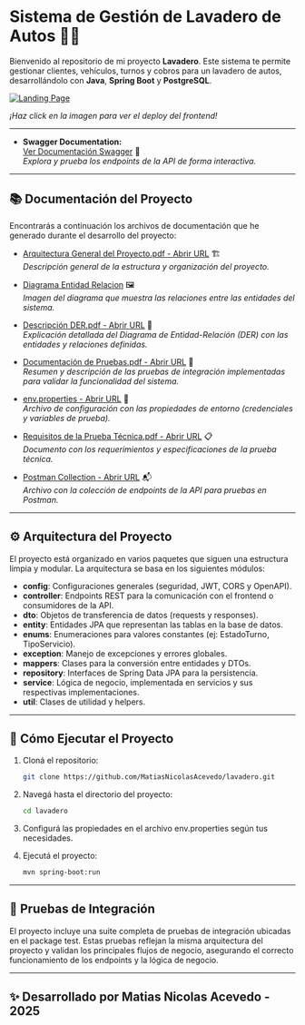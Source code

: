 # Sistema de Gestión de Lavadero de Autos 🚗✨

Bienvenido al repositorio de mi proyecto **Lavadero**. Este sistema te permite gestionar clientes, vehículos, turnos y cobros para un lavadero de autos, desarrollándolo con **Java**, **Spring Boot** y **PostgreSQL**.

[![Landing Page](https://github.com/user-attachments/assets/ef782d5a-d3a4-4d54-ad76-e61f5cc63329)](https://lavadero-munidigital.vercel.app)

_¡Haz click en la imagen para ver el deploy del frontend!_

---

- **Swagger Documentation:**  
  [Ver Documentación Swagger](https://lavaderoweb.onrender.com/swagger-ui/index.html#/) 📝  
  _Explora y prueba los endpoints de la API de forma interactiva._


---

## 📚 Documentación del Proyecto

Encontrarás a continuación los archivos de documentación que he generado durante el desarrollo del proyecto:

- <a href="https://drive.google.com/file/d/1zQ8NieomysZ93aVFemlpWYM69nlgePJT/view?usp=drive_link" target="_blank">Arquitectura General del Proyecto.pdf - Abrir URL</a> 🏗️  
  _Descripción general de la estructura y organización del proyecto._

- <a href="https://drive.google.com/file/d/10Vfso0BiZXnSL7fGPK4ZY2lcTmVDZOWj/view?usp=drive_link" target="_blank">Diagrama Entidad Relacion</a> 🖼️  
  _Imagen del diagrama que muestra las relaciones entre las entidades del sistema._

- <a href="https://drive.google.com/file/d/1I8oiymYeyrsXzVumH-NPndcewU9FqR-b/view?usp=drive_link" target="_blank">Descripción DER.pdf - Abrir URL</a> 📑  
  _Explicación detallada del Diagrama de Entidad-Relación (DER) con las entidades y relaciones definidas._

- <a href="https://drive.google.com/file/d/1gnGb8l2PORtsXUj2cwMUJ1-Vwmvxj4XV/view?usp=drive_link" target="_blank">Documentación de Pruebas.pdf - Abrir URL</a> 🧪  
  _Resumen y descripción de las pruebas de integración implementadas para validar la funcionalidad del sistema._

- <a href="https://drive.google.com/file/d/1Hvd1YeR2u5PsGlAbFjLXs15oGK90-_Sp/view?usp=drive_link" target="_blank">env.properties - Abrir URL</a> 🔧  
  _Archivo de configuración con las propiedades de entorno (credenciales y variables de prueba)._

- <a href="https://drive.google.com/file/d/1UnJ5Uj6W3mnruca8RNXeZwXMtxxrUNof/view?usp=drive_link" target="_blank">Requisitos de la Prueba Técnica.pdf - Abrir URL</a> 📋  
  _Documento con los requerimientos y especificaciones de la prueba técnica._

- <a href="https://drive.google.com/file/d/13_zXjwXfnk0SpsFkCVjTiWvhDfEmaFze/view?usp=drive_link" target="_blank">Postman Collection - Abrir URL</a> 📬  
  _Archivo con la colección de endpoints de la API para pruebas en Postman._


---

## ⚙️ Arquitectura del Proyecto

El proyecto está organizado en varios paquetes que siguen una estructura limpia y modular. La arquitectura se basa en los siguientes módulos:

- **config**: Configuraciones generales (seguridad, JWT, CORS y OpenAPI).  
- **controller**: Endpoints REST para la comunicación con el frontend o consumidores de la API.  
- **dto**: Objetos de transferencia de datos (requests y responses).  
- **entity**: Entidades JPA que representan las tablas en la base de datos.  
- **enums**: Enumeraciones para valores constantes (ej: EstadoTurno, TipoServicio).  
- **exception**: Manejo de excepciones y errores globales.  
- **mappers**: Clases para la conversión entre entidades y DTOs.  
- **repository**: Interfaces de Spring Data JPA para la persistencia.  
- **service**: Lógica de negocio, implementada en servicios y sus respectivas implementaciones.  
- **util**: Clases de utilidad y helpers.

---

## 🚀 Cómo Ejecutar el Proyecto

1. Cloná el repositorio:
   ```bash
   git clone https://github.com/MatiasNicolasAcevedo/lavadero.git

2. Navegá hasta el directorio del proyecto:
   ```bash
   cd lavadero

3. Configurá las propiedades en el archivo env.properties según tus necesidades.

4. Ejecutá el proyecto:
   ```bash
   mvn spring-boot:run

---

## 🧪 Pruebas de Integración
El proyecto incluye una suite completa de pruebas de integración ubicadas en el package test. Estas pruebas reflejan la misma arquitectura del proyecto y validan los principales flujos de negocio, asegurando el correcto funcionamiento de los endpoints y la lógica de negocio.

---

## ✨ Desarrollado por Matias Nicolas Acevedo - 2025
